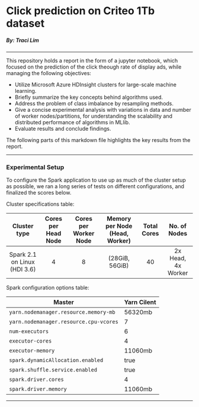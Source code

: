 # Click prediction on Criteo 1Tb dataset

##### By: Traci Lim

---

This repository holds a report in the form of a jupyter notebook, which focused on the prediction of the click theough rate of display ads, while managing the following objectives:

- Utilize Microsoft Azure HDInsight clusters for large-scale machine learning.
- Briefly summarize the key concepts behind algorithms used.
- Address the problem of class imbalance by resampling methods.
- Give a concise experimental analysis with variations in data and  number of worker nodes/partitions, for understanding the scalability and  distributed performance of algorithms in MLlib.
- Evaluate results and conclude findings.



The following parts of this markdown file highlights the key results from the report. 

---

### Experimental Setup

To configure the Spark application to use up as much of the cluster setup as possible, we ran a long series of tests on different configurations, and finalized the scores below. 

Cluster specifications table:

|         Cluster type         | Cores per Head Node | Cores per Worker Node | Memory per Node (Head, Worker) | Total Cores |    No. of Nodes    |
| :--------------------------: | :-----------------: | :-------------------: | :----------------------------: | :---------: | :----------------: |
| Spark 2.1 on Linux (HDI 3.6) |          4          |           8           |         (28GiB, 56GiB)         |     40      | 2x Head, 4x Worker |

Spark configuration options table:


| Master                                 | Yarn Cilent |
| -------------------------------------- | ----------- |
| `yarn.nodemanager.resource.memory-mb`  | 56320mb     |
| `yarn.nodemanager.resource.cpu-vcores` | 7           |
| `num-executors`                        | 6           |
| `executor-cores`                       | 4           |
| `executor-memory`                      | 11060mb     |
| `spark.dynamicAllocation.enabled`      | true        |
| `spark.shuffle.service.enabled`        | true        |
| `spark.driver.cores`                   | 4           |
| `spark.driver.memory`                  | 11060mb     |

---

